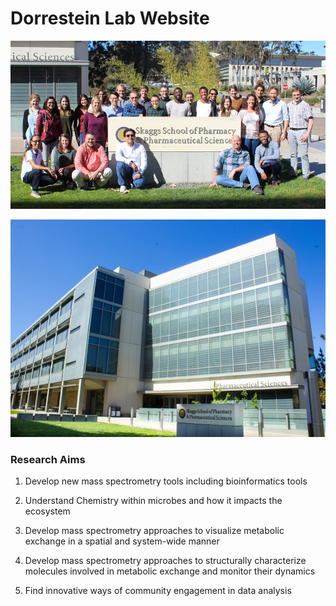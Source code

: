 # Dorrestein Lab Website

![](img/group.jpg)

![](img/skaggs.jpg)


### Research Aims

1. Develop new mass spectrometry tools including bioinformatics tools

2. Understand Chemistry within microbes and how it impacts the ecosystem

3. Develop mass spectrometry approaches to visualize metabolic exchange in a spatial and system-wide manner

4. Develop mass spectrometry approaches to structurally characterize molecules involved in metabolic exchange and monitor their dynamics

5. Find innovative ways of community engagement in data analysis